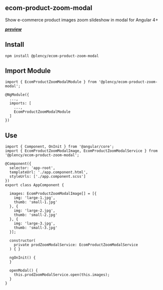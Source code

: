 ## ecom-product-zoom-modal

Show e-commerce product images zoom slideshow in modal for Angular 4+

[*__preview__*](https://rawgit.com/thatisuday/ecom-product-zoom-modal/master/demo/dist/index.html)

## Install
```
npm install @plency/ecom-product-zoom-modal
```

## Import Module
```
import { EcomProductZoomModalModule } from '@plency/ecom-product-zoom-modal';

@NgModule({
  ...,
  imports: [
    ...,
    EcomProductZoomModalModule
  ]
})
```

## Use
```
import { Component, OnInit } from '@angular/core';
import { EcomProductZoomModalImage, EcomProductZoomModalService } from '@plency/ecom-product-zoom-modal';

@Component({
  selector: 'app-root',
  templateUrl: './app.component.html',
  styleUrls: ['./app.component.scss']
})
export class AppComponent {

  images: EcomProductZoomModalImage[] = [{
    img: 'large-1.jpg',
    thumb: 'small-1.jpg'
  }, {
    img: 'large-2.jpg',
    thumb: 'small-2.jpg'
  }, {
    img: 'large-3.jpg',
    thumb: 'small-3.jpg'
  }];
  
  constructor(
    private prodZoomModalService: EcomProductZoomModalService
  ) { }

  ngOnInit() {
  }

  openModal() {
    this.prodZoomModalService.open(this.images);
  }
}
```
